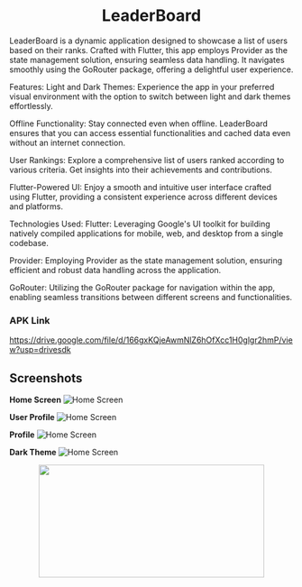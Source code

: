 <h1 align="center">LeaderBoard</h1>

LeaderBoard is a dynamic application designed to showcase a list of users based on their ranks. Crafted with Flutter, this app employs Provider as the state management solution, ensuring seamless data handling. It navigates smoothly using the GoRouter package, offering a delightful user experience.

Features:
Light and Dark Themes: Experience the app in your preferred visual environment with the option to switch between light and dark themes effortlessly.

Offline Functionality: Stay connected even when offline. LeaderBoard ensures that you can access essential functionalities and cached data even without an internet connection.

User Rankings: Explore a comprehensive list of users ranked according to various criteria. Get insights into their achievements and contributions.

Flutter-Powered UI: Enjoy a smooth and intuitive user interface crafted using Flutter, providing a consistent experience across different devices and platforms.

Technologies Used:
Flutter: Leveraging Google's UI toolkit for building natively compiled applications for mobile, web, and desktop from a single codebase.

Provider: Employing Provider as the state management solution, ensuring efficient and robust data handling across the application.

GoRouter: Utilizing the GoRouter package for navigation within the app, enabling seamless transitions between different screens and functionalities.
### APK Link
https://drive.google.com/file/d/166gxKQjeAwmNlZ6hOfXcc1H0glgr2hmP/view?usp=drivesdk
## Screenshots

 **Home Screen**
  ![Home Screen](https://github.com/SuragVC/LeaderBoard/blob/main/images/home_screen.png?raw=true)


 **User Profile**
  ![Home Screen](https://github.com/SuragVC/LeaderBoard/blob/main/images/user_profile.png?raw=true)

   **Profile**
  ![Home Screen](https://github.com/SuragVC/LeaderBoard/blob/main/images/profile.png?raw=true)

   **Dark Theme**
  ![Home Screen](https://github.com/SuragVC/LeaderBoard/blob/main/images/dark_theme.png?raw=true)
  <p align="center"><image src="https://media.tenor.com/THSSOLP5yUkAAAAi/anime-animated-text.gif" width="400px" height="200px"/></p> 